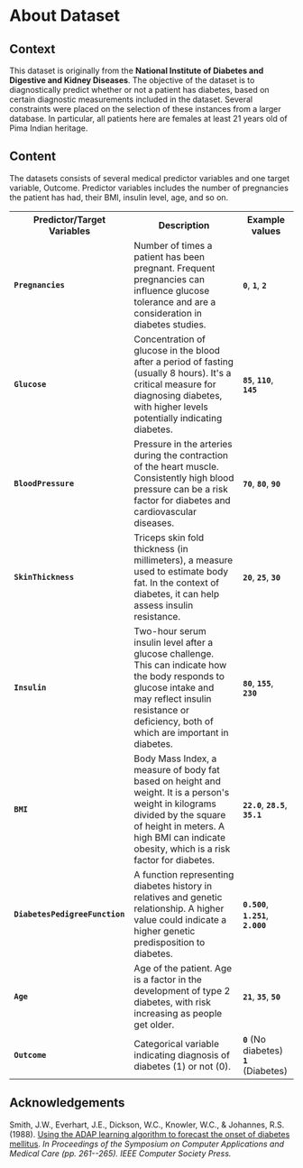 # About Dataset
## Context
This dataset is originally from the <b>National Institute of Diabetes and Digestive and Kidney Diseases</b>. The objective of the dataset is to diagnostically predict whether or not a patient has diabetes, based on certain diagnostic measurements included in the dataset. Several constraints were placed on the selection of these instances from a larger database. In particular, all patients here are females at least 21 years old of Pima Indian heritage.

## Content
The datasets consists of several medical predictor variables and one target variable, Outcome. Predictor variables includes the number of pregnancies the patient has had, their BMI, insulin level, age, and so on.

<table>
  <tr>
    <th>Predictor/Target Variables</th>
    <th>Description</th>
    <th>Example values</th>
  </tr>
  <tr>
    <td><b><code>Pregnancies</code></b></td>
    <td>Number of times a patient has been pregnant. Frequent pregnancies can influence glucose tolerance and are a consideration in diabetes studies.</td>
    <td><b><code>0</code></b>, <b><code>1</code></b>, <b><code>2</code></b></td>
  </tr>
  <tr>
    <td><b><code>Glucose</code></b></td>
    <td>Concentration of glucose in the blood after a period of fasting (usually 8 hours). It's a critical measure for diagnosing diabetes, with higher levels potentially indicating diabetes.</td>
    <td><b><code>85</code></b>, <b><code>110</code></b>, <b><code>145</code></b></td>
  </tr>
  <tr>
    <td><b><code>BloodPressure</code></b></td>
    <td>Pressure in the arteries during the contraction of the heart muscle. Consistently high blood pressure can be a risk factor for diabetes and cardiovascular diseases.</td>
    <td><b><code>70</code></b>, <b><code>80</code></b>, <b><code>90</code></b></td>
  </tr>
  <tr>
    <td><b><code>SkinThickness</code></b></td>
    <td>Triceps skin fold thickness (in millimeters), a measure used to estimate body fat. In the context of diabetes, it can help assess insulin resistance.</td>
    <td><b><code>20</code></b>, <b><code>25</code></b>, <b><code>30</code></b></td>
  </tr>
  <tr>
    <td><b><code>Insulin</code></b></td>
    <td>Two-hour serum insulin level after a glucose challenge. This can indicate how the body responds to glucose intake and may reflect insulin resistance or deficiency, both of which are important in diabetes.</td>
    <td><b><code>80</code></b>, <b><code>155</code></b>, <b><code>230</code></b></td>
  </tr>
  <tr>
    <td><b><code>BMI</code></b></td>
    <td>Body Mass Index, a measure of body fat based on height and weight. It is a person's weight in kilograms divided by the square of height in meters. A high BMI can indicate obesity, which is a risk factor for diabetes.</td>
    <td><b><code>22.0</code></b>, <b><code>28.5</code></b>, <b><code>35.1</code></b></td>
  </tr>
  <tr>
    <td><b><code>DiabetesPedigreeFunction</code></b></td>
    <td>A function representing diabetes history in relatives and genetic relationship. A higher value could indicate a higher genetic predisposition to diabetes.</td>
    <td><b><code>0.500</code></b>, <b><code>1.251</code></b>, <b><code>2.000</code></b></td>
  </tr>
  <tr>
    <td><b><code>Age</code></b></td>
    <td>Age of the patient. Age is a factor in the development of type 2 diabetes, with risk increasing as people get older.</td>
    <td><b><code>21</code></b>, <b><code>35</code></b>, <b><code>50</code></b></td>
  </tr>
  <tr>
    <td><b><code>Outcome</code></b></td>
    <td>Categorical variable indicating diagnosis of diabetes (1) or not (0).</td>
    <td><b><code>0</code></b> (No diabetes)<br><b><code>1</code></b> (Diabetes)</td>
  </tr>
</table>

## Acknowledgements
Smith, J.W., Everhart, J.E., Dickson, W.C., Knowler, W.C., & Johannes, R.S. (1988). <a href="http://rexa.info/paper/04587c10a7c92baa01948f71f2513d5928fe8e81">Using the ADAP learning algorithm to forecast the onset of diabetes mellitus</a>. <i>In Proceedings of the Symposium on Computer Applications and Medical Care (pp. 261--265). IEEE Computer Society Press.</i>
